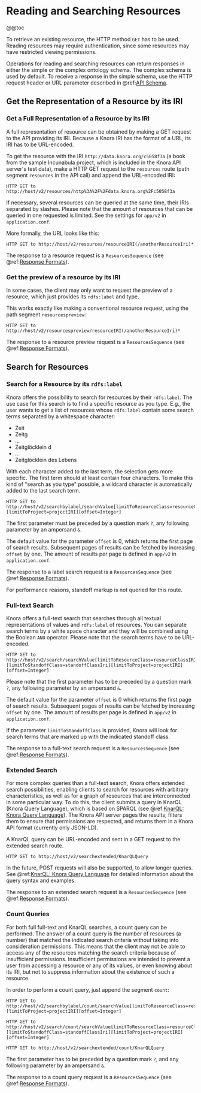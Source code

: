 <!---
Copyright © 2015-2018 the contributors (see Contributors.md).

This file is part of Knora.

Knora is free software: you can redistribute it and/or modify
it under the terms of the GNU Affero General Public License as published
by the Free Software Foundation, either version 3 of the License, or
(at your option) any later version.

Knora is distributed in the hope that it will be useful,
but WITHOUT ANY WARRANTY; without even the implied warranty of
MERCHANTABILITY or FITNESS FOR A PARTICULAR PURPOSE.  See the
GNU Affero General Public License for more details.

You should have received a copy of the GNU Affero General Public
License along with Knora.  If not, see <http://www.gnu.org/licenses/>.
-->

# Reading and Searching Resources

@@toc

To retrieve an existing resource, the HTTP method `GET` has to be used.
Reading resources may require authentication, since some resources may
have restricted viewing permissions.

Operations for reading and searching resources can return responses in either the
simple or the complex ontology schema. The complex schema is used by default.
To receive a response in the simple schema, use the HTTP request header or URL
parameter described in @ref:[API Schema](introduction.md#api-schema).

## Get the Representation of a Resource by its IRI

### Get a Full Representation of a Resource by its IRI

A full representation of resource can be obtained by making a GET
request to the API providing its IRI. Because a Knora IRI has the format
of a URL, its IRI has to be URL-encoded.

To get the resource with the IRI `http://data.knora.org/c5058f3a` (a
book from the sample Incunabula project, which is included in the Knora
API server's test data), make a HTTP GET request to the `resources`
route (path segment `resources` in the API call) and append the
URL-encoded IRI:

```
HTTP GET to http://host/v2/resources/http%3A%2F%2Fdata.knora.org%2Fc5058f3a
```

If necessary, several resources can be queried at the same time, their
IRIs separated by slashes. Please note that the amount of resources that
can be queried in one requested is limited. See the settings for
`app/v2` in `application.conf`.

More formally, the URL looks like this:

```
HTTP GET to http://host/v2/resources/resourceIRI(/anotherResourceIri)*
```

The response to a resource request is a `ResourcesSequence` (see
@ref:[Response Formats](response-formats.md)).

### Get the preview of a resource by its IRI

In some cases, the client may only want to request the preview of a
resource, which just provides its `rdfs:label` and type.

This works exactly like making a conventional resource request, using
the path segment `resourcespreview`:

```
HTTP GET to http://host/v2/resourcespreview/resourceIRI(/anotherResourceIri)*
```

The response to a resource preview request is a `ResourcesSequence` (see
@ref:[Response Formats](response-formats.md)).

## Search for Resources

### Search for a Resource by its `rdfs:label`

Knora offers the possibility to search for resources by their
`rdfs:label`. The use case for this search is to find a specific
resource as you type. E.g., the user wants to get a list of resources
whose `rdfs:label` contain some search terms separated by a whitespace
character:

   - Zeit
   - Zeitg
   - ...
   - Zeitglöcklein d
   - ...
   - Zeitglöcklein des Lebens

With each character added to the last term, the selection gets more
specific. The first term should at least contain four characters. To
make this kind of "search as you type" possible, a wildcard character is
automatically added to the last search
    term.

    HTTP GET to http://host/v2/searchbylabel/searchValue[limitToResourceClass=resourceClassIRI]
    [limitToProject=projectIRI][offset=Integer]

The first parameter must be preceded by a question mark `?`, any
following parameter by an ampersand `&`.

The default value for the parameter `offset` is 0, which returns the
first page of search results. Subsequent pages of results can be fetched
by increasing `offset` by one. The amount of results per page is defined
in `app/v2` in `application.conf`.

The response to a label search request is a `ResourcesSequence` (see
@ref:[Response Formats](response-formats.md)).

For performance reasons, standoff markup is not queried for this route.

### Full-text Search

Knora offers a full-text search that searches through all textual
representations of values and `rdfs:label` of resources. You can
separate search terms by a white space character and they will be
combined using the Boolean `AND` operator. Please note that the search
terms have to be URL-encoded.

```
HTTP GET to http://host/v2/search/searchValue[limitToResourceClass=resourceClassIRI]
[limitToStandoffClass=standoffClassIri][limitToProject=projectIRI][offset=Integer]
```

Please note that the first parameter has to be preceded by a question
mark `?`, any following parameter by an ampersand `&`.

The default value for the parameter `offset` is 0 which returns the
first page of search results. Subsequent pages of results can be fetched
by increasing `offset` by one. The amount of results per page is defined
in `app/v2` in `application.conf`.

If the parameter `limitToStandoffClass` is provided, Knora will look for search terms 
that are marked up with the indicated standoff class.

The response to a full-text search request is a `ResourcesSequence` (see
@ref:[Response Formats](response-formats.md)).

### Extended Search

For more complex queries than a full-text search, Knora offers extended
search possibilities, enabling clients to search for resources with
arbitrary characteristics, as well as for a graph of resources that are
interconnected in some particular way. To do this, the client submits a
query in KnarQL (Knora Query Language), which is based on SPARQL (see
@ref:[KnarQL: Knora Query Language](query-language.md)). The Knora API server
pages the results, filters them to ensure that permissions are
respected, and returns them in a Knora API format (currently only
JSON-LD).

A KnarQL query can be URL-encoded and sent in a GET request to the
extended search route.

```
HTTP GET to http://host/v2/searchextended/KnarQLQuery
```

In the future, POST requests will also be supported, to allow longer
queries. See @ref:[KnarQL: Knora Query Language](query-language.md) for detailed
information about the query syntax and examples.

The response to an extended search request is a `ResourcesSequence` (see
@ref:[Response Formats](response-formats.md)).

### Count Queries

For both full full-text and KnarQL searches, a count query can be
performed. The answer of a count query is the number of resources (a
number) that matched the indicated search criteria without taking into
consideration permissions. This means that the client may not be able to
access any of the resources matching the search criteria because of
insufficient permissions. Insufficient permissions are intended to
prevent a user from accessing a resource or any of its values, or even
knowing about its IRI, but not to suppress information about the
existence of such a resource.

In order to perform a count query, just append the segment `count`:

```
HTTP GET to http://host/v2/searchbylabel/count/searchValue[limitToResourceClass=resourceClassIRI][limitToProject=projectIRI][offset=Integer]

HTTP GET to http://host/v2/search/count/searchValue[limitToResourceClass=resourceClassIRI][limitToStandoffClass=standoffClassIri][limitToProject=projectIRI][offset=Integer]

HTTP GET to http://host/v2/searchextended/count/KnarQLQuery
```

The first parameter has to be preceded by a question mark `?`, and any
following parameter by an ampersand `&`.

The response to a count query request is a `ResourcesSequence` (see
@ref:[Response Formats](response-formats.md)).
